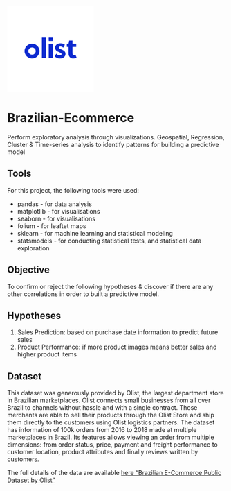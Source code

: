 ![Olist Brand Logo](https://github.com/stef7m/Olist-Brazilian-Ecommerce/blob/main/04.%20Analysis/01.%20Visualisations/logo-olist.png)
# Brazilian-Ecommerce
Perform exploratory analysis through visualizations. Geospatial, Regression, Cluster &amp; Time-series analysis to identify patterns for building a predictive model

## Tools
For this project, the following tools were used:
- pandas - for data analysis
- matplotlib - for visualisations
- seaborn - for visualisations
- folium - for leaftet maps
- sklearn - for machine learning and statistical modeling
- statsmodels - for conducting statistical tests, and statistical data exploration

## Objective
To confirm or reject the following hypotheses & discover if there are any other correlations in order to built a predictive model.

## Hypotheses
1. Sales Prediction: based on purchase date information to predict future sales
2. Product Performance: if more product images means better sales and higher product items

## Dataset
This dataset was generously provided by Olist, the largest department store in Brazilian marketplaces. Olist connects small businesses from all over Brazil to channels without hassle and with a single contract. Those merchants are able to sell their products through the Olist Store and ship them directly to the customers using Olist logistics partners. The dataset has information of 100k orders from 2016 to 2018 made at multiple marketplaces in Brazil. Its features allows viewing an order from multiple dimensions: from order status, price, payment and freight performance to customer location, product attributes and finally reviews written by customers.

The full details of the data are available [here “Brazilian E-Commerce Public Dataset by Olist”](https://www.kaggle.com/datasets/olistbr/brazilian-ecommerce?select=olist_orders_dataset.csv)
